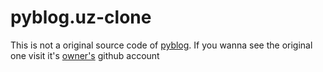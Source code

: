# pyblog.uz-clone
This is not a original source code of [pyblog](https://pyblog.uz). If you wanna see the original one visit it's [owner's](https://github.com/rashidov21) github account
